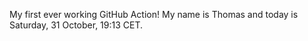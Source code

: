 My first ever working GitHub Action!
My name is Thomas and today is Saturday, 31 October, 19:13 CET. 
